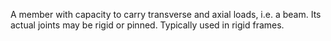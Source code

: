 A member with capacity to carry transverse and axial loads, i.e. a beam. Its actual joints may be rigid or pinned. Typically used in rigid frames.